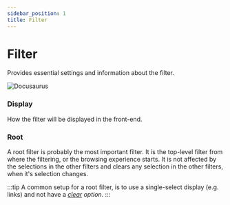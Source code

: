 ```yaml
---
sidebar_position: 1
title: Filter
---
```


# Filter

Provides essential settings and information about the filter.

![Docusaurus](/img/component/filter-filter.png)

### Display
How the filter will be displayed in the front-end.
### Root
A root filter is probably the most important filter.
It is the top-level filter from where the filtering, or the browsing experience starts.
It is not affected by the selections in the other filters and clears any selection in the other filters, when it's selection changes.

:::tip
A common setup for a root filter, is to use a single-select display (e.g. links) and not have a *[clear](#show-clear) option*.
:::